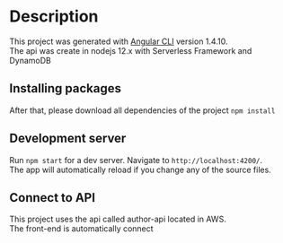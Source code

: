 # Description

This project was generated with [Angular CLI](https://github.com/angular/angular-cli) version 1.4.10.                                           
The api was create in nodejs 12.x with Serverless Framework and DynamoDB

## Installing packages
After that, please download all dependencies of the project
`npm install`

## Development server

Run `npm start` for a dev server. Navigate to `http://localhost:4200/`.                                         
The app will automatically reload if you change any of the source files.

## Connect to API
This project uses the api called author-api located in AWS.             
The front-end is automatically connect
 
